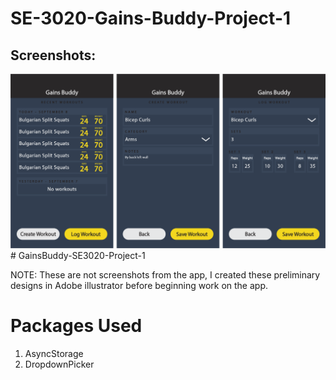 # SE-3020-Gains-Buddy-Project-1

## Screenshots:
![Gains Buddy Screenshot](./diagram.png)# GainsBuddy-SE3020-Project-1

NOTE: These are not screenshots from the app, I created these preliminary designs in Adobe illustrator before beginning work on the app.
# Packages Used
1. AsyncStorage
2. DropdownPicker